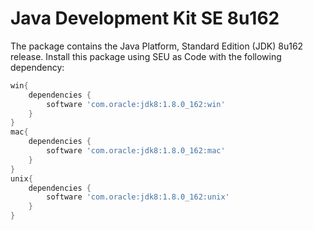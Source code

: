# Java Development Kit SE 8u162

The package contains the Java Platform, Standard Edition (JDK) 8u162 release.
Install this package using SEU as Code with the following dependency:


```groovy
win{
	dependencies {
		software 'com.oracle:jdk8:1.8.0_162:win'
	}
}
mac{
	dependencies {
		software 'com.oracle:jdk8:1.8.0_162:mac'
	}
}
unix{
	dependencies {
		software 'com.oracle:jdk8:1.8.0_162:unix'
	}
}
```
